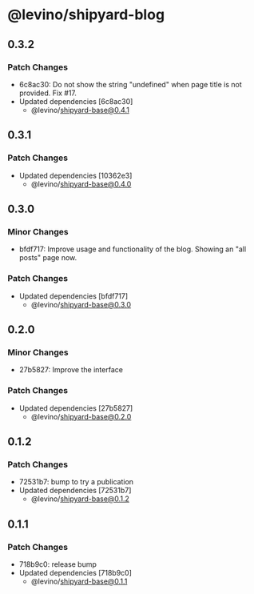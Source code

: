 # @levino/shipyard-blog

## 0.3.2

### Patch Changes

- 6c8ac30: Do not show the string "undefined" when page title is not provided. Fix #17.
- Updated dependencies [6c8ac30]
  - @levino/shipyard-base@0.4.1

## 0.3.1

### Patch Changes

- Updated dependencies [10362e3]
  - @levino/shipyard-base@0.4.0

## 0.3.0

### Minor Changes

- bfdf717: Improve usage and functionality of the blog. Showing an "all posts" page now.

### Patch Changes

- Updated dependencies [bfdf717]
  - @levino/shipyard-base@0.3.0

## 0.2.0

### Minor Changes

- 27b5827: Improve the interface

### Patch Changes

- Updated dependencies [27b5827]
  - @levino/shipyard-base@0.2.0

## 0.1.2

### Patch Changes

- 72531b7: bump to try a publication
- Updated dependencies [72531b7]
  - @levino/shipyard-base@0.1.2

## 0.1.1

### Patch Changes

- 718b9c0: release bump
- Updated dependencies [718b9c0]
  - @levino/shipyard-base@0.1.1

